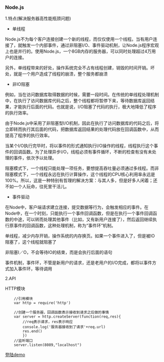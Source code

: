 ### Node.js

1.特点(解决服务器高性能瓶颈问题)

- 单线程

Node.js不为每个客户连接创建一个新的线程，而仅仅使用一个线程。当有用户连接了，就触发一个内部事件，通过非阻塞I/O、事件驱动机制，让Node.js程序宏观上也是并行的。使用Node.js，一个8GB内存的服务器，可以同时处理超过4万用户的连接。

另外，单线程带来的好处，操作系统完全不占有线程创建，销毁的时间开销。坏处，就是一个用户造成了线程的崩溃，整个服务都崩溃

- 非IO阻塞

例如，当在访问数据库取得数据的时候，需要一段时间。在传统的单线程处理机制中，在执行了访问数据库代码之后，整个线程都将暂停下来，等待数据库返回结果，才能执行后面的代码。也就是说，I/O阻塞了代码的执行，极大地降低了程序的执行效率。

由于Node.js中采用了非阻塞型I/O机制，因此在执行了访问数据库的代码之后，将立即转而执行其后面的代码，把数据库返回结果的处理代码放在回调函数中，从而提高了程序的执行效率。

当某个I/O执行完毕时，将以事件的形式通知执行I/O操作的线程，线程执行这个事件的回调函数。为了处理异步I/O，线程必须有事件循环，不断的检查有没有未处理的事件，依次予以处理。

阻塞模式下，一个线程只能处理一项任务，要想提高吞吐量必须通过多线程。而非阻塞模式下，一个线程永远在执行计算操作，这个线程的CPU核心利用率永远是100%。所以，这是一种特别有哲理的解决方案：与其人多，但是好多人闲着；还不如一个人玩命，往死里干活儿。

- 事件驱动

在Node中，客户端请求建立连接，提交数据等行为，会触发相应的事件。在Node中，在一个时刻，只能执行一个事件回调函数，但是在执行一个事件回调函数的中途，可以转而处理其他事件（比如，又有新用户连接了），然后返回继续执行原事件的回调函数，这种处理机制，称为“事件环”机制。

单线程，减少内存开销，操作系统的内存换页。如果一个事件进入了，但是被IO阻塞了，这个线程就阻塞了

非阻塞I／O，不会等待IO的结束，而是会执行后面的语句

事件机制，事件环，不管是新用户的请求，还是老用户的I/O完成，都将以事件方式加入事件环，等待调用

2.API

HTTP模块

```
	//引用模块
	var http = require('http')

	//创建一个服务器，回调函数表示接收到请求之后做的事情
	var server = http.createServer(function(req,res){
		//req表示请求，res表示响应
		console.log('服务器接收到了请求'+req.url)
		res.end()
		})
	//监听端口
	server.listen(8089,"localhost")
```
[登陆demo](/http_demo)














